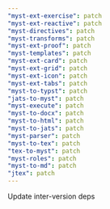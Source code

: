 ```yaml
---
"myst-ext-exercise": patch
"myst-ext-reactive": patch
"myst-directives": patch
"myst-transforms": patch
"myst-ext-proof": patch
"myst-templates": patch
"myst-ext-card": patch
"myst-ext-grid": patch
"myst-ext-icon": patch
"myst-ext-tabs": patch
"myst-to-typst": patch
"jats-to-myst": patch
"myst-execute": patch
"myst-to-docx": patch
"myst-to-html": patch
"myst-to-jats": patch
"myst-parser": patch
"myst-to-tex": patch
"tex-to-myst": patch
"myst-roles": patch
"myst-to-md": patch
"jtex": patch
---
```


Update inter-version deps
